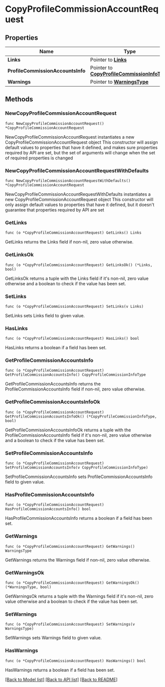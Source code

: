 # CopyProfileCommissionAccountRequest

## Properties

Name | Type | Description | Notes
------------ | ------------- | ------------- | -------------
**Links** | Pointer to [**Links**](Links.md) |  | [optional] 
**ProfileCommissionAccountsInfo** | Pointer to [**CopyProfileCommissionInfoType**](CopyProfileCommissionInfoType.md) |  | [optional] 
**Warnings** | Pointer to [**WarningsType**](WarningsType.md) |  | [optional] 

## Methods

### NewCopyProfileCommissionAccountRequest

`func NewCopyProfileCommissionAccountRequest() *CopyProfileCommissionAccountRequest`

NewCopyProfileCommissionAccountRequest instantiates a new CopyProfileCommissionAccountRequest object
This constructor will assign default values to properties that have it defined,
and makes sure properties required by API are set, but the set of arguments
will change when the set of required properties is changed

### NewCopyProfileCommissionAccountRequestWithDefaults

`func NewCopyProfileCommissionAccountRequestWithDefaults() *CopyProfileCommissionAccountRequest`

NewCopyProfileCommissionAccountRequestWithDefaults instantiates a new CopyProfileCommissionAccountRequest object
This constructor will only assign default values to properties that have it defined,
but it doesn't guarantee that properties required by API are set

### GetLinks

`func (o *CopyProfileCommissionAccountRequest) GetLinks() Links`

GetLinks returns the Links field if non-nil, zero value otherwise.

### GetLinksOk

`func (o *CopyProfileCommissionAccountRequest) GetLinksOk() (*Links, bool)`

GetLinksOk returns a tuple with the Links field if it's non-nil, zero value otherwise
and a boolean to check if the value has been set.

### SetLinks

`func (o *CopyProfileCommissionAccountRequest) SetLinks(v Links)`

SetLinks sets Links field to given value.

### HasLinks

`func (o *CopyProfileCommissionAccountRequest) HasLinks() bool`

HasLinks returns a boolean if a field has been set.

### GetProfileCommissionAccountsInfo

`func (o *CopyProfileCommissionAccountRequest) GetProfileCommissionAccountsInfo() CopyProfileCommissionInfoType`

GetProfileCommissionAccountsInfo returns the ProfileCommissionAccountsInfo field if non-nil, zero value otherwise.

### GetProfileCommissionAccountsInfoOk

`func (o *CopyProfileCommissionAccountRequest) GetProfileCommissionAccountsInfoOk() (*CopyProfileCommissionInfoType, bool)`

GetProfileCommissionAccountsInfoOk returns a tuple with the ProfileCommissionAccountsInfo field if it's non-nil, zero value otherwise
and a boolean to check if the value has been set.

### SetProfileCommissionAccountsInfo

`func (o *CopyProfileCommissionAccountRequest) SetProfileCommissionAccountsInfo(v CopyProfileCommissionInfoType)`

SetProfileCommissionAccountsInfo sets ProfileCommissionAccountsInfo field to given value.

### HasProfileCommissionAccountsInfo

`func (o *CopyProfileCommissionAccountRequest) HasProfileCommissionAccountsInfo() bool`

HasProfileCommissionAccountsInfo returns a boolean if a field has been set.

### GetWarnings

`func (o *CopyProfileCommissionAccountRequest) GetWarnings() WarningsType`

GetWarnings returns the Warnings field if non-nil, zero value otherwise.

### GetWarningsOk

`func (o *CopyProfileCommissionAccountRequest) GetWarningsOk() (*WarningsType, bool)`

GetWarningsOk returns a tuple with the Warnings field if it's non-nil, zero value otherwise
and a boolean to check if the value has been set.

### SetWarnings

`func (o *CopyProfileCommissionAccountRequest) SetWarnings(v WarningsType)`

SetWarnings sets Warnings field to given value.

### HasWarnings

`func (o *CopyProfileCommissionAccountRequest) HasWarnings() bool`

HasWarnings returns a boolean if a field has been set.


[[Back to Model list]](../README.md#documentation-for-models) [[Back to API list]](../README.md#documentation-for-api-endpoints) [[Back to README]](../README.md)


